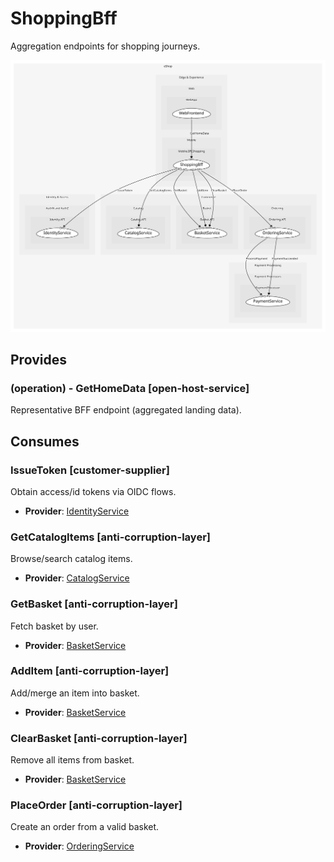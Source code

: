 


# ShoppingBff
Aggregation endpoints for shopping journeys.

![consumablemap](./consumablemap.svg)

## Provides

### (operation) - GetHomeData [open-host-service]
Representative BFF endpoint (aggregated landing data).


## Consumes

### IssueToken [customer-supplier]
Obtain access/id tokens via OIDC flows.
- **Provider**: [IdentityService](../../../../../../../identity_&_access/subdomains/auth_n_and_auth_z/boundedcontexts/identity.api/services/identity_service/index.md)

### GetCatalogItems [anti-corruption-layer]
Browse/search catalog items.
- **Provider**: [CatalogService](../../../../../../../commerce/subdomains/catalog/boundedcontexts/catalog.api/services/catalog_service/index.md)

### GetBasket [anti-corruption-layer]
Fetch basket by user.
- **Provider**: [BasketService](../../../../../../../commerce/subdomains/basket/boundedcontexts/basket.api/services/basket_service/index.md)

### AddItem [anti-corruption-layer]
Add/merge an item into basket.
- **Provider**: [BasketService](../../../../../../../commerce/subdomains/basket/boundedcontexts/basket.api/services/basket_service/index.md)

### ClearBasket [anti-corruption-layer]
Remove all items from basket.
- **Provider**: [BasketService](../../../../../../../commerce/subdomains/basket/boundedcontexts/basket.api/services/basket_service/index.md)

### PlaceOrder [anti-corruption-layer]
Create an order from a valid basket.
- **Provider**: [OrderingService](../../../../../../../commerce/subdomains/ordering/boundedcontexts/ordering.api/services/ordering_service/index.md)

	

